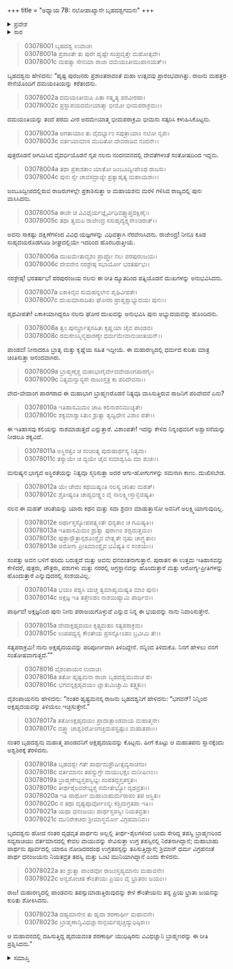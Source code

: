 +++
title = "ಅಧ್ಯಾಯ 78: ನಲೋಪಾಖ್ಯಾನೇ ಬೃಹದಶ್ವಗಮನಃ"
+++

<details><summary>ಪ್ರವೇಶ</summary>


।।   ಓಂ ಓಂ ನಮೋ ನಾರಾಯಣಾಯ।।   ಶ್ರೀ ವೇದವ್ಯಾಸಾಯ ನಮಃ ।।

ಶ್ರೀ ಕೃಷ್ಣದ್ವೈಪಾಯನ ವೇದವ್ಯಾಸ ವಿರಚಿತ  

**ಶ್ರೀ ಮಹಾಭಾರತ**

**ಆರಣ್ಯಕ ಪರ್ವ**

**ಇಂದ್ರಲೋಕಾಭಿಗಮನ ಪರ್ವ**

**ಅಧ್ಯಾಯ 78**

</details>


<details><summary>ಸಾರ</summary>

ನಲ-ದಮಯಂತಿಯರ ಸುಖದಿನಗಳು (1-7). ನಲಚರಿತೆಯ ಫಲಶ್ರುತಿ (8-13). ಅಕ್ಷಹೃದಯ ವಿದ್ಯೆಯನ್ನು ಯುಧಿಷ್ಠಿರನಿಗಿತ್ತು ಬೃಹದಶ್ವನು ನಿರ್ಗಮಿಸಿದುದು (14-23).

</details>


> 03078001 ಬೃಹದಶ್ವ ಉವಾಚ।  
03078001a ಪ್ರಶಾಂತೇ ತು ಪುರೇ ಹೃಷ್ಟೇ ಸಂಪ್ರವೃತ್ತೇ ಮಹೋತ್ಸವೇ।  
03078001c ಮಹತ್ಯಾ ಸೇನಯಾ ರಾಜಾ ದಮಯಂತೀಮುಪಾನಯತ್।।

ಬೃಹದಶ್ವನು ಹೇಳಿದನು: “ಹೃಷ್ಟ ಪುರಜನರು ಪ್ರಶಾಂತರಾದಂತೆ ಮಹಾ ಉತ್ಸವವು ಪ್ರಾರಂಭವಾಗಿತ್ತು. ರಾಜನು ಮಹತ್ತರ ಸೇನೆಯೊಂದಿಗೆ ದಮಯಂತಿಯನ್ನು ಕರೆತಂದನು.

> 03078002a ದಮಯಂತೀಮಪಿ ಪಿತಾ ಸತ್ಕೃತ್ಯ ಪರವೀರಹಾ।  
03078002c ಪ್ರಸ್ಥಾಪಯದಮೇಯಾತ್ಮಾ ಭೀಮೋ ಭೀಮಪರಾಕ್ರಮಃ।।

ದಮಯಂತಿಯನ್ನು ತಂದೆ ಪರಮ ವೀರ ಅದಮೇಯಾತ್ಮ ಭೀಮಪರಾಕ್ರಮಿ ಭೀಮನು ಸತ್ಕರಿಸಿ ಕಳುಹಿಸಿಕೊಟ್ಟನು.

> 03078003a ಆಗತಾಯಾಂ ತು ವೈದರ್ಭ್ಯಾಂ ಸಪುತ್ರಾಯಾಂ ನಲೋ ನೃಪಃ।  
03078003c ವರ್ತಯಾಮಾಸ ಮುದಿತೋ ದೇವರಾಡಿವ ನಂದನೇ।।

ಪುತ್ರರೊಡನೆ ಆಗಮಿಸಿದ ವೈದರ್ಭಿಯೊಡನೆ ನೃಪ ನಲನು ನಂದನವನದಲ್ಲಿ ದೇವತೆಗಳಂತೆ ಸಂತೋಷದಿಂದ ಇದ್ದನು.

> 03078004a ತಥಾ ಪ್ರಕಾಶತಾಂ ಯಾತೋ ಜಂಬೂದ್ವೀಪೇಽಥ ರಾಜಸು।  
03078004c ಪುನಃ ಸ್ವೇ ಚಾವಸದ್ರಾಜ್ಯೇ ಪ್ರತ್ಯಾಹೃತ್ಯ ಮಹಾಯಶಾಃ।।

ಜಂಬೂದ್ವೀಪದಲ್ಲಿರುವ ರಾಜರುಗಳಲ್ಲೇ ಪ್ರಕಾಶಿಸುತ್ತಾ ಆ ಮಹಾಯಶನು ಮರಳಿ ಗಳಿಸಿದ ರಾಜ್ಯದಲ್ಲಿ ಪುನಃ ವಾಸಿಸಿದನು.

> 03078005a ಈಜೇ ಚ ವಿವಿಧೈರ್ಯಜ್ಞೈರ್ವಿಧಿವತ್ಸ್ವಾಪ್ತದಕ್ಷಿಣೈಃ।  
03078005c ತಥಾ ತ್ವಮಪಿ ರಾಜೇಂದ್ರ ಸಸುಹೃದ್ವಕ್ಷ್ಯಸೇಽಚಿರಾತ್।।

ಅವನು ಸಾಕಷ್ಟು ದಕ್ಷಿಣೆಗಳಿಂದ ವಿವಿಧ ಯಜ್ಞಗಳನ್ನು ವಿಧಿವತ್ತಾಗಿ ನೆರವೇರಿಸಿದನು. ರಾಜೇಂದ್ರ! ನೀನೂ ಕೂಡ ಸುಹೃದಯರೊಡಗೂಡಿ ಶೀಘ್ರದಲ್ಲಿಯೇ ಇದರಿಂದ ಹೊರಬರುತ್ತೀಯೆ.

> 03078006a ದುಃಖಮೇತಾದೃಶಂ ಪ್ರಾಪ್ತೋ ನಲಃ ಪರಪುರಂಜಯಃ।  
03078006c ದೇವನೇನ ನರಶ್ರೇಷ್ಠ ಸಭಾರ್ಯೋ ಭರತರ್ಷಭ।।

ನರಶ್ರೇಷ್ಠ! ಭರತರ್ಷಭ! ಪರಪುರಂಜಯ ನಲನು ಈ ರೀತಿ ದ್ಯೂತದಿಂದ ಪತ್ನಿಯೊಡನೆ ದುಃಖಗಳನ್ನು ಅನುಭವಿಸಿದನು.

> 03078007a ಏಕಾಕಿನೈವ ಸುಮಹನ್ನಲೇನ ಪೃಥಿವೀಪತೇ।  
03078007c ದುಃಖಮಾಸಾದಿತಂ ಘೋರಂ ಪ್ರಾಪ್ತಶ್ಚಾಭ್ಯುದಯಃ ಪುನಃ।।

ಪೃಥವೀಪತೇ! ಏಕಾಕಿಯಾಗಿದ್ದರೂ ನಲನು ಘೋರ ದುಃಖವನ್ನು ಅನುಭವಿಸಿ ಪುನಃ ಅಭ್ಯುದಯವನ್ನು ಹೊಂದಿದನು.

> 03078008a ತ್ವಂ ಪುನರ್ಭ್ರಾತೃಸಹಿತಃ ಕೃಷ್ಣಯಾ ಚೈವ ಪಾಂಡವ।  
03078008c ರಮಸೇಽಸ್ಮಿನ್ಮಹಾರಣ್ಯೇ ಧರ್ಮಮೇವಾನುಚಿಂತಯನ್।।

ಪಾಂಡವ! ನೀನಾದರೂ ಬ್ರಾತೃ ಮತ್ತು ಕೃಷ್ಣೆಯ ಸಹಿತ ಇದ್ದೀಯೆ. ಈ ಮಹಾರಣ್ಯದಲ್ಲಿ ಧರ್ಮದ ಕುರಿತು ಮಾತ್ರ ಚಿಂತಿಸುತ್ತಾ ಆನಂದವಾಗಿರು.

> 03078009a ಬ್ರಾಹ್ಮಣೈಶ್ಚ ಮಹಾಭಾಗೈರ್ವೇದವೇದಾಂಗಪಾರಗೈಃ।   
03078009c ನಿತ್ಯಮನ್ವಾಸ್ಯಸೇ ರಾಜಂಸ್ತತ್ರ ಕಾ ಪರಿದೇವನಾ।।

ವೇದ-ವೇದಾಂಗ ಪಾರಗರಾದ ಈ ಮಹಾಭಾಗ ಬ್ರಾಹ್ಮಣರೊಡನೆ ನಿತ್ಯವೂ ವಾಸಿಸುತ್ತಿರುವ ರಾಜನಿಗೆ ಪರಿವೇದನೆ ಏನು?

> 03078010a ಇತಿಹಾಸಮಿಮಂ ಚಾಪಿ ಕಲಿನಾಶನಮುಚ್ಯತೇ।   
03078010c ಶಕ್ಯಮಾಶ್ವಾಸಿತುಂ ಶ್ರುತ್ವಾ ತ್ವದ್ವಿಧೇನ ವಿಶಾಂ ಪತೇ।।

ಈ ಇತಿಹಾಸವು ಕಲಿಯನ್ನು ನಾಶಮಾಡುತ್ತದೆ ಎನ್ನುತ್ತಾರೆ. ವಿಶಾಂಪತೇ! ಇದನ್ನು ಕೇಳಿದ ನಿನ್ನಂಥವರಿಗೆ ಅಶ್ವಾಸನೆಯನ್ನು ನೀಡಲೂ ಶಕ್ಯವಿದೆ.

> 03078011a ಅಸ್ಥಿರತ್ವಂ ಚ ಸಂಚಿಂತ್ಯ ಪುರುಷಾರ್ಥಸ್ಯ ನಿತ್ಯದಾ।  
03078011c ತಸ್ಯಾಯೇ ಚ ವ್ಯಯೇ ಚೈವ ಸಮಾಶ್ವಸಿಹಿ ಮಾ ಶುಚಃ।।

ಮನುಷ್ಯನ ಭಾಗ್ಯದ ಅಸ್ಥಿರತೆಯನ್ನು ನಿತ್ಯವೂ ಸ್ಮರಿಸುತ್ತಾ ಅದರ ಆಗು-ಹೋಗುಗಳನ್ನು ಸಮನಾಗಿ ಕಾಣು. ದುಃಖಿಸಬೇಡ.

> 03078012a ಯೇ ಚೇದಂ ಕಥಯಿಷ್ಯಂತಿ ನಲಸ್ಯ ಚರಿತಂ ಮಹತ್।  
03078012c ಶ್ರೋಷ್ಯಂತಿ ಚಾಪ್ಯಭೀಕ್ಷ್ಣಂ ವೈ ನಾಲಕ್ಷ್ಮೀಸ್ತಾನ್ಭಜಿಷ್ಯತಿ।

ನಲನ ಈ ಮಹತ್ ಚರಿತೆಯನ್ನು ಯಾರು ಕಥನ ಮತ್ತು ಸದಾ ಶ್ರವಣ ಮಾಡುತ್ತಾನೋ ಅವನಿಗೆ ಅಲಕ್ಷ್ಮಿಯಾಗುವುದಿಲ್ಲ.

> 03078012e ಅರ್ಥಾಸ್ತಸ್ಯೋಪಪತ್ಸ್ಯಂತೇ ಧನ್ಯತಾಂ ಚ ಗಮಿಷ್ಯತಿ।।  
03078013a ಇತಿಹಾಸಮಿಮಂ ಶ್ರುತ್ವಾ ಪುರಾಣಂ ಶಶ್ವದುತ್ತಮಂ।  
03078013c ಪುತ್ರಾನ್ಪೌತ್ರಾನ್ಪಶೂಂಶ್ಚೈವ ವೇತ್ಸ್ಯತೇ ನೃಷು ಚಾಗ್ರ್ಯತಾಂ।  
03078013e ಅರೋಗಃ ಪ್ರೀತಿಮಾಂಶ್ಚೈವ ಭವಿಷ್ಯತಿ ನ ಸಂಶಯಃ।।

ಸಂಪತ್ತು ಅವನ ಬಳಿಗೆ ಹರಿದು ಬರುತ್ತದೆ ಮತ್ತು ಅವನು ಧನವಂತನಾಗುತ್ತಾನೆ. ಪುರಾತನ ಈ ಉತ್ತಮ ಇತಿಹಾಸವನ್ನು ಕೇಳಿದರೆ, ಪುತ್ರರು, ಪೌತ್ರರು, ಪಶುಗಳು ಮತ್ತು ನರರಲ್ಲಿ ಅಗ್ರಸ್ಥಾನವನ್ನು ಹೊಂದುತ್ತಾರೆ ಮತ್ತು ಆರೋಗ್ಯ-ಪ್ರೀತಿಗಳನ್ನು ಹೊಂದುತ್ತಾರೆ ಎನ್ನುವುದರಲ್ಲಿ ಸಂಶಯವಿಲ್ಲ.

> 03078014a ಭಯಂ ಪಶ್ಯಸಿ ಯಚ್ಚ ತ್ವಮಾಹ್ವಯಿಷ್ಯತಿ ಮಾಂ ಪುನಃ।   
03078014c ಅಕ್ಷಜ್ಞ ಇತಿ ತತ್ತೇಽಹಂ ನಾಶಯಿಷ್ಯಾಮಿ ಪಾರ್ಥಿವ।।

ಪಾರ್ಥಿವ! ಅಕ್ಷಜ್ಞನಿಂದ ಪುನಃ ನೀನು ಪರಾಜಯಗೊಳ್ಳುವೆ ಎನ್ನುವ ನಿನ್ನ ಈ ಭಯವನ್ನು ನಾನು ನಿವಾರಿಸುತ್ತೇನೆ.

> 03078015a ವೇದಾಕ್ಷಹೃದಯಂ ಕೃತ್ಸ್ನಮಹಂ ಸತ್ಯಪರಾಕ್ರಮ।  
03078015c ಉಪಪದ್ಯಸ್ವ ಕೌಂತೇಯ ಪ್ರಸನ್ನೋಽಹಂ ಬ್ರವೀಮಿ ತೇ।।

ಸತ್ಯಪರಾಕ್ರಮಿ! ನಾನು ಅಕ್ಷಹೃದಯವನ್ನು ಪರಿಪೂರ್ಣವಾಗಿ ತಿಳಿದಿದ್ದೇನೆ. ನನ್ನಿಂದ ತಿಳಿದುಕೊ. ನಿನಗೆ ಹೇಳಲು ನನಗೆ ಸಂತೋಷವಾಗುತ್ತದೆ.””

> 03078016 ವೈಶಂಪಾಯನ ಉವಾಚ।  
03078016a ತತೋ ಹೃಷ್ಟಮನಾ ರಾಜಾ ಬೃಹದಶ್ವಮುವಾಚ ಹ।  
03078016c ಭಗವನ್ನಕ್ಷಹೃದಯಂ ಜ್ಞಾತುಮಿಚ್ಚಾಮಿ ತತ್ತ್ವತಃ।।

ವೈಶಂಪಾಯನನು ಹೇಳಿದನು: “ನಂತರ ಹೃಷ್ಟಮನಸ್ಕ ರಾಜನು ಬೃಹದಶ್ವನಿಗೆ ಹೇಳಿದನು: “ಭಗವನ್! ನಿನ್ನಿಂದ ಅಕ್ಷಹೃದಯವನ್ನು ತಿಳಿಯಲು ಇಚ್ಛಿಸುತ್ತೇನೆ.”

> 03078017a ತತೋಽಕ್ಷಹೃದಯಂ ಪ್ರಾದಾತ್ಪಾಂಡವಾಯ ಮಹಾತ್ಮನೇ।  
03078017c ದತ್ತ್ವಾ ಚಾಶ್ವಶಿರೋಽಗಚ್ಚದುಪಸ್ಪ್ರಷ್ಟುಂ ಮಹಾತಪಾಃ।।

ನಂತರ ಬೃಹದಶ್ವನು ಮಹಾತ್ಮ ಪಾಂಡವನಿಗೆ ಅಕ್ಷಹೃದಯವನ್ನು ಕೊಟ್ಟನು. ಹೀಗೆ ಕೊಟ್ಟು ಆ ಮಹಾತಪನು ಸ್ನಾನಕ್ಕೆಂದು ಅಶ್ವಶಿರಕ್ಕೆ ತೆರಳಿದನು.

> 03078018a ಬೃಹದಶ್ವೇ ಗತೇ ಪಾರ್ಥಮಶ್ರೌಷೀತ್ಸವ್ಯಸಾಚಿನಂ।  
03078018c ವರ್ತಮಾನಂ ತಪಸ್ಯುಗ್ರೇ ವಾಯುಭಕ್ಷಂ ಮನೀಷಿಣಂ।।  
03078019a ಬ್ರಾಹ್ಮಣೇಭ್ಯಸ್ತಪಸ್ವಿಭ್ಯಃ ಸಂಪತದ್ಭ್ಯಸ್ತತಸ್ತತಃ।   
03078019c ತೀರ್ಥಶೈಲವರೇಭ್ಯಶ್ಚ ಸಮೇತೇಭ್ಯೋ ದೃಢವ್ರತಃ।।  
03078020a ಇತಿ ಪಾರ್ಥೋ ಮಹಾಬಾಹುರ್ದುರಾಪಂ ತಪ ಆಸ್ಥಿತಃ।  
03078020c ನ ತಥಾ ದೃಷ್ಟಪೂರ್ವೋಽನ್ಯಃ ಕಶ್ಚಿದುಗ್ರತಪಾ ಇತಿ।।  
03078021a ಯಥಾ ಧನಂಜಯಃ ಪಾರ್ಥಸ್ತಪಸ್ವೀ ನಿಯತವ್ರತಃ।  
03078021c ಮುನಿರೇಕಚರಃ ಶ್ರೀಮಾನ್ಧರ್ಮೋ ವಿಗ್ರಹವಾನಿವ।।

ಬೃದದಶ್ವನು ಹೋದ ನಂತರ ದೃಢವೃತ ಪಾರ್ಥನು ಅಲ್ಲಲ್ಲಿ ತೀರ್ಥ-ಶೈಲಗಳಿಂದ ಬಂದು ಸೇರಿದ್ದ ತಪಸ್ವಿ ಬ್ರಾಹ್ಮಣರಿಂದ ಸವ್ಯಸಾಚಿಯು ವರ್ತಮಾನದಲ್ಲಿ ಕೇವಲ ವಾಯುವನ್ನು ಸೇವಿಸುತ್ತಾ ಉಗ್ರ ತಪಸ್ಸಿನಲ್ಲಿ ನಿರತನಾಗಿದ್ದಾನೆ; ಮಹಾಬಾಹು ಪಾರ್ಥನು ಪೂರ್ವದಲ್ಲಿ ಯಾರೂ ನೋಡಿದರದಂಥ ಉಗ್ರತಪಸ್ಸನ್ನು ತಪಿಸುತ್ತಿದ್ದಾನೆ; ಶ್ರಿಮಾನ್ ಧರ್ಮ ವಿಗ್ರಹನಂತೆ ಪಾರ್ಥ ಧನಂಜಯನು ನಿಯತವ್ರತ ತಪಸ್ವಿ ಮತ್ತು ಒಂಟಿ ಮುನಿಯಾಗಿದ್ದಾನೆ ಎಂದು ಕೇಳಿದನು.

> 03078022a ತಂ ಶ್ರುತ್ವಾ ಪಾಂಡವೋ ರಾಜಂಸ್ತಪ್ಯಮಾನಂ ಮಹಾವನೇ।  
03078022c ಅನ್ವಶೋಚತ ಕೌಂತೇಯಃ ಪ್ರಿಯಂ ವೈ ಭ್ರಾತರಂ ಜಯಂ।।

ರಾಜ! ಮಹಾರಣ್ಯದಲ್ಲಿ ಪಾಂಡವನು ತಪಸ್ಸುಮಾಡುತ್ತಿರುವುದನ್ನು ಕೇಳಿ ಕೌಂತೇಯನು ತನ್ನ ಪ್ರಿಯ ಭ್ರಾತಾ ಜಯನನ್ನು ಕುರಿತು ಶೋಕಿಸಿದನು.

> 03078023a ದಹ್ಯಮಾನೇನ ತು ಹೃದಾ ಶರಣಾರ್ಥೀ ಮಹಾವನೇ।  
03078023c ಬ್ರಾಹ್ಮಣಾನ್ವಿವಿಧಜ್ಞಾನಾನ್ಪರ್ಯಪೃಚ್ಚದ್ಯುಧಿಷ್ಠಿರಃ।।

ಆ ಮಹಾವನದಲ್ಲಿ ದಹಿಸುತ್ತಿದ್ದ ಹೃದಯವಂತ ಶರಣಾರ್ಥಿ ಯುಧಿಷ್ಠಿರನು ವಿವಿಧಜ್ಞಾನಿ ಬ್ರಾಹ್ಮಣರನ್ನು ಈ ರೀತಿ ಪ್ರಶ್ನಿಸಿದನು.”

<details><summary>ಸಮಾಪ್ತಿ</summary>


ಇತಿ ಶ್ರೀ ಮಹಾಭಾರತೇ ಆರಣ್ಯಕಪರ್ವಣಿ ಇಂದ್ರಲೋಕಾಭಿಗಮನಪರ್ವಣಿ ನಲೋಪಾಖ್ಯಾನೇ ಬೃಹದಶ್ವಗಮನೇ ಅಷ್ಟಸಪ್ತತಿತಮೋಽಧ್ಯಾಯಃ।  
ಇದು ಮಹಾಭಾರತದ ಆರಣ್ಯಕಪರ್ವದಲ್ಲಿ ಇಂದ್ರಲೋಕಾಭಿಗಮನಪರ್ವದಲ್ಲಿ ನಲೋಪಾಖ್ಯಾನದಲ್ಲಿ ಬೃಹದಶ್ವಗಮನ ಎನ್ನುವ ಎಪ್ಪತ್ತೆಂಟನೆಯ ಅಧ್ಯಾಯವು.



</details>
